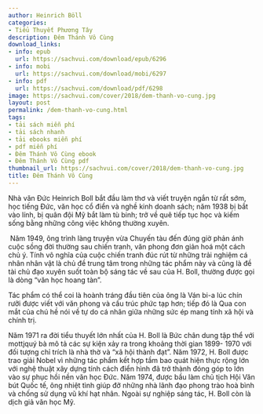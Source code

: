 ```yaml
---
author: Heinrich Böll
categories:
- Tiểu Thuyết Phương Tây
description: Đêm Thánh Vô Cùng
download_links:
- info: epub
  url: https://sachvui.com/download/epub/6296
- info: mobi
  url: https://sachvui.com/download/mobi/6297
- info: pdf
  url: https://sachvui.com/download/pdf/6298
image: https://sachvui.com/cover/2018/dem-thanh-vo-cung.jpg
layout: post
permalink: /dem-thanh-vo-cung.html
tags:
- tải sách miễn phí
- tải sách nhanh
- tải ebooks miễn phí
- pdf miễn phí
- Đêm Thánh Vô Cùng ebook
- Đêm Thánh Vô Cùng pdf
thumbnail_url: https://sachvui.com/cover/2018/dem-thanh-vo-cung.jpg
title: Đêm Thánh Vô Cùng
---
```


 <div class="item-desc text-justify"> <p>Nhà văn Đức Heinrich Boll bắt đầu làm thơ và viết truyện ngắn từ rất sớm, học tiếng Đức, văn học cổ điển và nghề kinh doanh sách; năm 1938 bị bắt vào lính, bị quân đội Mỹ bắt làm tù binh; trở về quê tiếp tục học và kiếm sống bằng những công việc không thường xuyên.</p><p> Năm 1949, ông trình làng truyện vừa Chuyến tàu đến đúng giờ phản ánh cuộc sồng đời thường sau chiến tranh, văn phong đơn giản hoá một cách chủ ý. Tính vô nghĩa của cuộc chiến tranh đúc rút từ những trải nghiệm cá nhân nhân vật là chủ đề trung tâm trong những tác phẩm này và cũng là đề tài chủ đạo xuyên suốt toàn bộ sáng tác về sau của H. Boll, thường được gọi là dòng “văn học hoang tàn”.</p><p>Tác phẩm có thể coi là hoành tráng đầu tiên của ông là Ván bi-a lúc chín rưỡi được viết với văn phong và cấu trúc phức tạp hơn; tiếp đó là Qua con mắt của chú hề nói về tự do cá nhân giữa những sức ép mang tính xã hội và chính trị.</p><p>Năm 1971 ra đời tiểu thuyết lớn nhất của H. Boll là Bức chân dung tập thể với mottjquý bà mô tả các sự kiện xảy ra trong khoảng thời gian 1899- 1970 với đối tượng chỉ trích là nhà thờ và “xã hội thành đạt”. Năm 1972, H. Boll được trao giải Nobel vì những tác phẩm kết hợp tầm bao quát hiện thực rộng lớn với nghệ thuật xây dựng tính cách điển hình đã trở thành đóng góp to lớn vào sự phục hồi nền văn học Đức. Năm 1974, được bầu làm chủ tịch Hội Văn bút Quốc tế, ông nhiệt tình giúp đỡ những nhà lãnh đạo phong trào hoà bình và chống sử dụng vũ khí hạt nhân. Ngoài sự nghiệp sáng tác, H. Boll còn là dịch giả văn học Mỹ.</p> </div>